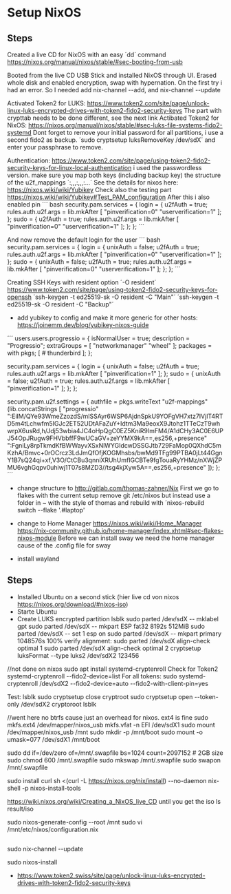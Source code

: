 # Setup NixOS

## Steps

Created a live CD for NixOS with an easy ´dd´ command
<https://nixos.org/manual/nixos/stable/#sec-booting-from-usb>

Booted from the live CD USB Stick and installed NixOS through UI. Erased whole disk and enabled encryption, swap with hypernation.
On the first try i had an error. So I needed add nix-channel --add, and nix-channel --update

Activated Token2 for LUKS: <https://www.token2.com/site/page/unlock-linux-luks-encrypted-drives-with-token2-fido2-security-keys>
The part with crypttab needs to be done different, see the next link
Actibated Token2 for NixOS: <https://nixos.org/manual/nixos/stable/#sec-luks-file-systems-fido2-systemd>
Dont forget to remove your initial password for all partitions, i use a second fido2 as backup. ´sudo cryptsetup luksRemoveKey /dev/sdX´ and enter your passphrase to remove.

Authentication: <https://www.token2.com/site/page/using-token2-fido2-security-keys-for-linux-local-authentication>
i used the passwordless version. make sure you map both keys (including backup key)
the structure of the u2f_mappings ´<username>:<KeyHandle1>,<UserKey1>,<CoseType1>,<Options1>:<KeyHandle2>,<UserKey2>,<CoseType2>,<Options2>:...´
See the details for nixos here: <https://nixos.wiki/wiki/Yubikey>
Check also the testing part <https://nixos.wiki/wiki/Yubikey#Test_PAM_configuration>
After this i also enabled pin
´´´ bash
security.pam.services = {
login = {
u2fAuth = true;
rules.auth.u2f.args = lib.mkAfter [
"pinverification=0"
"userverification=1"
];
};
sudo = {
u2fAuth = true;
rules.auth.u2f.args = lib.mkAfter [
"pinverification=0"
"userverification=1"
];
};
};
´´´

And now remove the default login for the user
´´´ bash
security.pam.services = {
login = {
unixAuth = false;
u2fAuth = true;
rules.auth.u2f.args = lib.mkAfter [
"pinverification=0"
"userverification=1"
];
};
sudo = {
unixAuth = false;
u2fAuth = true;
rules.auth.u2f.args = lib.mkAfter [
"pinverification=0"
"userverification=1"
];
};
};
´´´

Creating SSH Keys with resident option ´-O resident´ <https://www.token2.com/site/page/using-token2-fido2-security-keys-for-openssh>
´ssh-keygen -t ed25519-sk -O resident -C "Main"´
´ssh-keygen -t ed25519-sk -O resident -C "Backup"´

- add yubikey to config and make it more generic for other hosts: <https://joinemm.dev/blog/yubikey-nixos-guide>

´´´
  users.users.progressio = {
    isNormalUser = true;
    description = "Progressio";
    extraGroups = [ "networkmanager" "wheel" ];
    packages = with pkgs; [
    #  thunderbird
    ];
  };

  security.pam.services = {
    login = {
      unixAuth = false;
      u2fAuth = true;
      rules.auth.u2f.args = lib.mkAfter [
        "pinverification=1"
      ];
    };
    sudo = {
      unixAuth = false;
      u2fAuth = true;
      rules.auth.u2f.args = lib.mkAfter [
        "pinverification=1"
      ];
    };
  };

  security.pam.u2f.settings = {
    authfile = pkgs.writeText "u2f-mappings" (lib.concatStrings [
      "progressio"
      ":EiIM/QYe93WmeZzozdS/mlSSAyr6WSP6AjdnSpkU9YOFgVH7xtz7IVjlT4RTD5m4tLchwfm5IGJc2ET52UDtAFaZuY+Idtm3Ma9eoxX9Jtohz1TTeCzT9whwrpX6usRd,h/Jdj53wbia4JC4oHpQgC0EZ5KniR9ImFM4/A1dCHy3AC0E6UPJ54OpJRugw9FHVbbffF9wUCaGV+zeYYMX9kA==,es256,+presence"
      ":FgniLy8rpTkmdKfBWWayvXSxNlWYGIdcwDSSGJtb729FaMop0QXhdC5mKzhA/Bmvc+0rOCrcz3LdJmQfOfjKOGMhsbs/bwMd9TFg99PTBA0jLt44GgnY1B7sQ24qi+xf,V3O/CtCBu3qnniXRUhUmfIGCBTe9fgTouaRyYHMz/nXWjZPMU6vghGqpv0uhiwj1T07s8MZD3//tsg4kjXyw5A==,es256,+presence"
    ]);
  };
´´´
- change structure to <http://gitlab.com/thomas-zahner/Nix>
 First we go to flakes with the current setup
  remove git /etc/nixos but instead use a folder in ~ with the style of thomas and rebuild with ´nixos-rebuild switch --flake '.#laptop'

- change to Home Manager <https://nixos.wiki/wiki/Home_Manager>
https://nix-community.github.io/home-manager/index.xhtml#sec-flakes-nixos-module
Before we can install sway we need the home manager cause of the .config file for sway

- install wayland


## Steps

- Installed Ubuntu on a second stick (hier live cd von nixos <https://nixos.org/download/#nixos-iso>)
- Starte Ubuntu
- Create LUKS encrypted partition
  lsblk
  sudo parted /dev/sdX -- mklabel gpt
  sudo parted /dev/sdX -- mkpart ESP fat32 8192s 512MiB
  sudo parted /dev/sdX -- set 1 esp on
  sudo parted /dev/sdX -- mkpart primary 1048576s 100%
  verify alignment: sudo parted /dev/sdX align-check optimal 1
  sudo parted /dev/sdX align-check optimal 2
  cryptsetup luksFormat --type luks2 /dev/sdX2
  123456

//not done on nixos
sudo apt install systemd-cryptenroll
Check for Token2 systemd-cryptenroll --fido2-device=list
For all tokens: sudo systemd-cryptenroll /dev/sdX2 --fido2-device=auto --fido2-with-client-pin=yes

Test:
lsblk
sudo cryptsetup close cryptroot
sudo cryptsetup open --token-only /dev/sdX2 cryptoroot
lsblk

//went here
no btrfs cause just an overhead for nixos. ext4 is fine
sudo mkfs.ext4 /dev/mapper/nixos_usb
mkfs.vfat -n EFI /dev/sdX1
sudo mount /dev/mapper/nixos_usb /mnt
sudo mkdir -p /mnt/boot
sudo mount -o umask=077 /dev/sdX1 /mnt/boot

sudo dd if=/dev/zero of=/mnt/.swapfile bs=1024 count=2097152 # 2GB size
sudo chmod 600 /mnt/.swapfile
sudo mkswap /mnt/.swapfile
sudo swapon /mnt/.swapfile

sudo install curl
sh <(curl -L <https://nixos.org/nix/install>) --no-daemon
nix-shell -p nixos-install-tools

<https://wiki.nixos.org/wiki/Creating_a_NixOS_live_CD>
until you get the iso
ls result/iso

sudo nixos-generate-config --root /mnt
sudo vi /mnt/etc/nixos/configuration.nix

```

```

sudo nix-channel --update

sudo nixos-install

- <https://www.token2.swiss/site/page/unlock-linux-luks-encrypted-drives-with-token2-fido2-security-keys>
